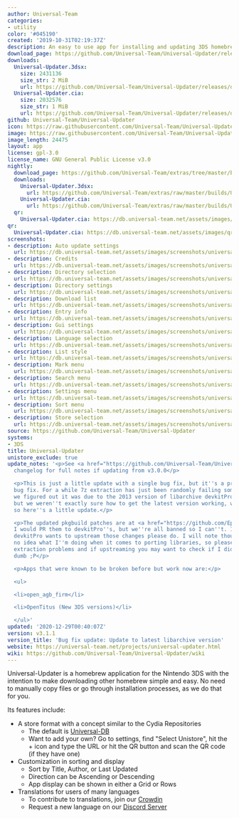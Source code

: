 ```yaml
---
author: Universal-Team
categories:
- utility
color: '#045190'
created: '2019-10-31T02:19:37Z'
description: An easy to use app for installing and updating 3DS homebrew
download_page: https://github.com/Universal-Team/Universal-Updater/releases/tag/v3.1.1
downloads:
  Universal-Updater.3dsx:
    size: 2431136
    size_str: 2 MiB
    url: https://github.com/Universal-Team/Universal-Updater/releases/download/v3.1.1/Universal-Updater.3dsx
  Universal-Updater.cia:
    size: 2032576
    size_str: 1 MiB
    url: https://github.com/Universal-Team/Universal-Updater/releases/download/v3.1.1/Universal-Updater.cia
github: Universal-Team/Universal-Updater
icon: https://raw.githubusercontent.com/Universal-Team/Universal-Updater/master/app/icon.png
image: https://raw.githubusercontent.com/Universal-Team/Universal-Updater/master/app/banner.png
image_length: 24475
layout: app
license: gpl-3.0
license_name: GNU General Public License v3.0
nightly:
  download_page: https://github.com/Universal-Team/extras/tree/master/builds/Universal-Updater
  downloads:
    Universal-Updater.3dsx:
      url: https://github.com/Universal-Team/extras/raw/master/builds/Universal-Updater/Universal-Updater.3dsx
    Universal-Updater.cia:
      url: https://github.com/Universal-Team/extras/raw/master/builds/Universal-Updater/Universal-Updater.cia
  qr:
    Universal-Updater.cia: https://db.universal-team.net/assets/images/qr/nightly/universal-updater.cia.png
qr:
  Universal-Updater.cia: https://db.universal-team.net/assets/images/qr/universal-updater.cia.png
screenshots:
- description: Auto update settings
  url: https://db.universal-team.net/assets/images/screenshots/universal-updater/auto-update-settings.png
- description: Credits
  url: https://db.universal-team.net/assets/images/screenshots/universal-updater/credits.png
- description: Directory selection
  url: https://db.universal-team.net/assets/images/screenshots/universal-updater/directory-selection.png
- description: Directory settings
  url: https://db.universal-team.net/assets/images/screenshots/universal-updater/directory-settings.png
- description: Download list
  url: https://db.universal-team.net/assets/images/screenshots/universal-updater/download-list.png
- description: Entry info
  url: https://db.universal-team.net/assets/images/screenshots/universal-updater/entry-info.png
- description: Gui settings
  url: https://db.universal-team.net/assets/images/screenshots/universal-updater/gui-settings.png
- description: Language selection
  url: https://db.universal-team.net/assets/images/screenshots/universal-updater/language-selection.png
- description: List style
  url: https://db.universal-team.net/assets/images/screenshots/universal-updater/list-style.png
- description: Mark menu
  url: https://db.universal-team.net/assets/images/screenshots/universal-updater/mark-menu.png
- description: Search menu
  url: https://db.universal-team.net/assets/images/screenshots/universal-updater/search-menu.png
- description: Settings menu
  url: https://db.universal-team.net/assets/images/screenshots/universal-updater/settings-menu.png
- description: Sort menu
  url: https://db.universal-team.net/assets/images/screenshots/universal-updater/sort-menu.png
- description: Store selection
  url: https://db.universal-team.net/assets/images/screenshots/universal-updater/store-selection.png
source: https://github.com/Universal-Team/Universal-Updater
systems:
- 3DS
title: Universal-Updater
unistore_exclude: true
update_notes: '<p>See <a href="https://github.com/Universal-Team/Universal-Updater/releases/tag/v3.1.0">v3.1.0</a>''s
  changelog for full notes if updating from v3.0.0</p>

  <p>This is just a little update with a single bug fix, but it''s a pretty important
  bug fix. For a while 7z extraction has just been randomly failing sometimes and
  we figured out it was due to the 2013 version of libarchive devkitPro provides,
  but we weren''t exactly sure how to get the latest version working, we finally did
  so here''s a little update.</p>

  <p>The updated pkgbuild patches are at <a href="https://github.com/Epicpkmn11/pacman-packages">Epicpkmn11/pacman-packages</a>,
  I would PR them to devkitPro''s, but we''re all banned so I can''t. If anyone at
  devkitPro wants to upstream those changes please do. I will note though I have basically
  no idea what I''m doing when it comes to porting libraries, so please report any
  extraction problems and if upstreaming you may want to check if I did anything really
  dumb ;P</p>

  <p>Apps that were known to be broken before but work now are:</p>

  <ul>

  <li>open_agb_firm</li>

  <li>OpenTitus (New 3DS versions)</li>

  </ul>'
updated: '2020-12-29T00:40:07Z'
version: v3.1.1
version_title: 'Bug fix update: Update to latest libarchive version'
website: https://universal-team.net/projects/universal-updater.html
wiki: https://github.com/Universal-Team/Universal-Updater/wiki
---
```

Universal-Updater is a homebrew application for the Nintendo 3DS with the intention to make downloading other homebrew simple and easy. No need to manually copy files or go through installation processes, as we do that for you.

Its features include:
- A store format with a concept similar to the Cydia Repositories
   - The default is [Universal-DB](https://db.universal-team.net)
   - Want to add your own? Go to settings, find "Select Unistore", hit the + icon and type the URL or hit the QR button and scan the QR code (if they have one)
- Customization in sorting and display
   - Sort by Title, Author, or Last Updated
   - Direction can be Ascending or Descending
   - App display can be shown in either a Grid or Rows
- Translations for users of many languages
   - To contribute to translations, join our [Crowdin](https://crwd.in/universal-updater)
   - Request a new language on our [Discord Server](https://universal-team.net/discord)